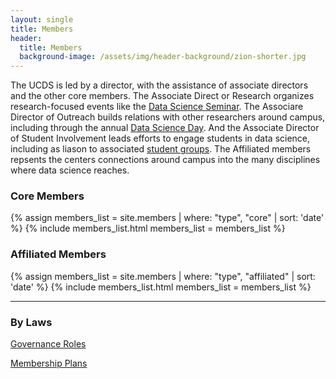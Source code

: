 ```yaml
---
layout: single
title: Members
header:
  title: Members
  background-image: /assets/img/header-background/zion-shorter.jpg
---
```


The UCDS is led by a director, with the assistance of associate directors and the other core members.  The Associate Direct or Research organizes research-focused events like the <a href="seminar.html">Data Science Seminar</a>.  The Associare Director of Outreach builds relations with other researchers around campus, including through the annual <a href="dataday.html">Data Science Day</a>.  And the Associate Director of Student Involvement leads efforts to engage students in data science, including as liason to associated <a href="club.html">student groups</a>. The Affiliated members repsents the centers connections around campus into the many disciplines where data science reaches.

<h3 class="display-3 text-center mb-3">Core Members</h3>

{% assign members_list = site.members | where: "type", "core"  | sort: 'date' %}
{% include members_list.html members_list = members_list %}

<h3 class="display-3 text-center mb-3">Affiliated Members</h3>
{% assign members_list = site.members | where: "type", "affiliated"  | sort: 'date' %}
{% include members_list.html members_list = members_list %}

---

### By Laws

[Governance Roles](./assets/file/UCDS-Elections[7996].pdf)

[Membership Plans](./assets/file/UCDS-Affiliate[7995].pdf)
